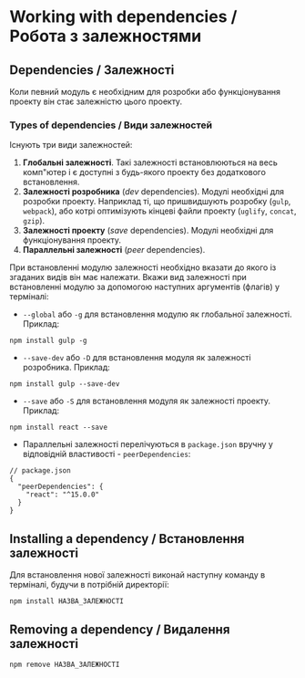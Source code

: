 # Working with dependencies / Робота з залежностями

## Dependencies / Залежності
Коли певний модуль є необхідним для розробки або функціонування проекту він стає залежністю цього проекту.

### Types of dependencies / Види залежностей
Існують три види залежностей:

1. **Глобальні залежності**. Такі залежності встановлюються на весь комп"ютер і є доступні з будь-якого проекту без додаткового встановлення.
1. **Залежності розробника** (*dev* dependencies). Модулі необхідні для розробки проекту. Наприклад ті, що пришвидшують розробку (`gulp`, `webpack`), або котрі оптимізують кінцеві файли проекту (`uglify`, `concat`, `gzip`).
1. **Залежності проекту** (*save* dependencies). Модулі необхідні для функціонування проекту.
1. **Параллельні залежності** (*peer* dependencies).

При встановленні модулю залежності необхідно вказати до якого із згаданих видів він має належати. Вкажи вид залежності при встановленні модулю за допомогою наступних аргументів (флагів) у терміналі:

* `--global` або `-g` для встановлення модулю як глобальної залежності. Приклад:

```
npm install gulp -g
```

* `--save-dev` або `-D` для встановлення модуля як залежності розробника. Приклад:

```
npm install gulp --save-dev
```

* `--save` або `-S` для встановлення модуля як залежності проекту. Приклад:

```
npm install react --save
```

* Параллельні залежності перелічуються в `package.json` вручну у відповідній властивості - `peerDependencies`:

```
// package.json
{
  "peerDependencies": {
    "react": "^15.0.0"
  }
}
```

## Installing a dependency / Встановлення залежності
Для встановлення нової залежності виконай наступну команду в терміналі, будучи в потрібній директорії:

```
npm install НАЗВА_ЗАЛЕЖНОСТІ
```

## Removing a dependency / Видалення залежності
```
npm remove НАЗВА_ЗАЛЕЖНОСТІ
```
